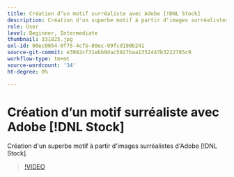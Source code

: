 ```yaml
---
title: Création d’un motif surréaliste avec Adobe [!DNL Stock]
description: Création d'un superbe motif à partir d'images surréalistes d'Adobe [!DNL Stock]
role: User
level: Beginner, Intermediate
thumbnail: 331825.jpg
exl-id: 00ec0054-0f75-4cfb-80ec-99fcd190b241
source-git-commit: e3982cf31ebb0dac5927baa1352447b3222785c9
workflow-type: tm+mt
source-wordcount: '34'
ht-degree: 0%

---
```


# Création d’un motif surréaliste avec Adobe [!DNL Stock]

Création d&#39;un superbe motif à partir d&#39;images surréalistes d&#39;Adobe [!DNL Stock].

>[!VIDEO](https://video.tv.adobe.com/v/331825?hidetitle=true)

